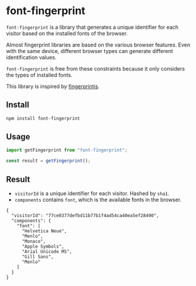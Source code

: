 # font-fingerprint

`font-fingerprint` is a library that generates a unique identifier for each visitor based on the installed fonts of the browser.

Almost fingerprint libraries are based on the various browser features. Even with the same device, different browser types can generate different identification values.

`font-fingerprint` is free from these constraints because
it only considers the types of installed fonts.

This library is inspired by [fingerprintjs](https://github.com/fingerprintjs/fingerprintjs).

## Install

```bash
npm install font-fingerprint
```

## Usage

```ts
import getFingerprint from "font-fingerprint";

const result = getFingerprint();
```

## Result

- `visitorId` is a unique identifier for each visitor. Hashed by `sha1`.
- `components` contains `font`, which is the available fonts in the browser.

```
{
  "visitorId": "77ce0377defbd11b77b1f4ad54ca40ea5ef28490",
  "components": {
    "font": [
      "Helvetica Neue",
      "Menlo",
      "Monaco",
      "Apple Symbols",
      "Arial Unicode MS",
      "Gill Sans",
      "Menlo"
    ]
  }
}
```
